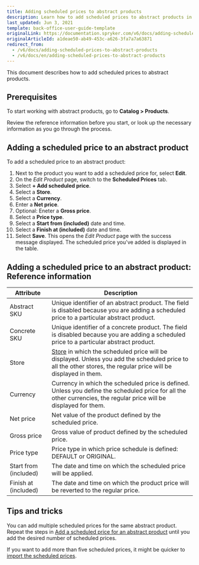 ```yaml
---
title: Adding scheduled prices to abstract products
description: Learn how to add scheduled prices to abstract products in the Back Office.
last_updated: Jun 3, 2021
template: back-office-user-guide-template
originalLink: https://documentation.spryker.com/v6/docs/adding-scheduled-prices-to-abstract-products
originalArticleId: a1deae50-ab49-453c-a626-3fa7a7a63871
redirect_from:
  - /v6/docs/adding-scheduled-prices-to-abstract-products
  - /v6/docs/en/adding-scheduled-prices-to-abstract-products
---
```


This document describes how to add scheduled prices to abstract products.

## Prerequisites 

To start working with abstract products, go to  **Catalog > Products**.

Review the reference information before you start, or look up the necessary information as you go through the process. 

## Adding a scheduled price to an abstract product

To add a scheduled price to an abstract product:
1. Next to the product you want to add a scheduled price for, select **Edit**.
2. On the *Edit Product* page, switch to the **Scheduled Prices** tab.
3. Select **+ Add scheduled price**.
4. Select a **Store**.
5. Select a **Currency**.
6. Enter a **Net price**.
7. Optional: Eneter a **Gross price**.
8. Select a **Price type**.
9. Select a **Start from (included)** date and time.
10. Select a **Finish at (included)** date and time.
11. Select **Save**.
    This opens the *Edit Product* page with the success message displayed. The scheduled price you've added is displayed in the table.
    

## Adding a scheduled price to an abstract product: Reference information

| Attribute | Description |
| --- | --- |
| Abstract SKU | Unique identifier of an abstract product. The field is disabled because you are adding a scheduled price to a particular abstract product. |
| Concrete SKU | Unique identifier of a concrete product. The field is disabled because you are adding a scheduled price to a particular abstract product. |
| Store | [Store](https://docs.spryker.com/docs/scos/dev/tutorials-and-howtos/howtos/howto-set-up-multiple-stores.html) in which the scheduled price will be displayed. Unless you add the scheduled price to all the other stores, the regular price will be displayed in them.  |
| Currency | Currency in which the scheduled price is defined. Unless you define the scheduled price for all the other currencies, the regular price will be displayed for them.  |
| Net price | Net value of the product defined by the scheduled price. |
| Gross price |Gross value of product defined by the scheduled price.  |
| Price type |  Price type in which price schedule is defined: DEFAULT or ORIGINAL.|
| Start from (included)  | The date and time on which the scheduled price will be applied. |
| Finish at (included) | The date and time on which the product price will be reverted to the regular price. |

    
## Tips and tricks

You can add multiple scheduled prices for the same abstract product. Repeat the steps in [Add a scheduled price for an abstract product](#adding-a-scheduled-price-to-an-abstract-product) until you add the desired number of scheduled prices. 

If you want to add more than five scheduled prices, it might be quicker to [import the scheduled prices](/docs/scos/user/back-office-user-guides/{{page.version}}/catalog/scheduled-prices/creating-scheduled-prices.html).

